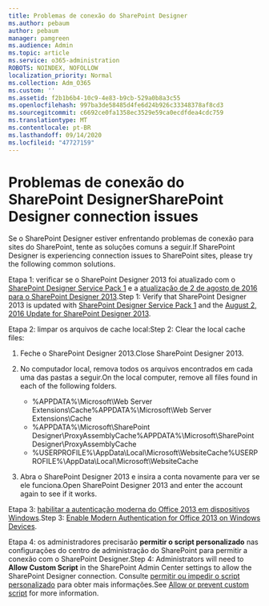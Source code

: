 ```yaml
---
title: Problemas de conexão do SharePoint Designer
ms.author: pebaum
author: pebaum
manager: pamgreen
ms.audience: Admin
ms.topic: article
ms.service: o365-administration
ROBOTS: NOINDEX, NOFOLLOW
localization_priority: Normal
ms.collection: Adm_O365
ms.custom: ''
ms.assetid: f2b1b6b4-10c9-4e83-b9cb-529a0b8a3c55
ms.openlocfilehash: 997ba3de58485d4fe6d24b926c33348378af8cd3
ms.sourcegitcommit: c6692ce0fa1358ec3529e59ca0ecdfdea4cdc759
ms.translationtype: MT
ms.contentlocale: pt-BR
ms.lasthandoff: 09/14/2020
ms.locfileid: "47727159"
---
```

# <a name="sharepoint-designer-connection-issues"></a><span data-ttu-id="26487-102">Problemas de conexão do SharePoint Designer</span><span class="sxs-lookup"><span data-stu-id="26487-102">SharePoint Designer connection issues</span></span> 

<span data-ttu-id="26487-103">Se o SharePoint Designer estiver enfrentando problemas de conexão para sites do SharePoint, tente as soluções comuns a seguir.</span><span class="sxs-lookup"><span data-stu-id="26487-103">If SharePoint Designer is experiencing connection issues to SharePoint sites, please try the following common solutions.</span></span>

<span data-ttu-id="26487-104">Etapa 1: verificar se o SharePoint Designer 2013 foi atualizado com o [SharePoint Designer Service Pack 1](https://support.microsoft.com/help/2817441/description-of-microsoft-sharepoint-designer-2013-service-pack-1-sp1) e a [atualização de 2 de agosto de 2016 para o SharePoint Designer 2013](https://support.microsoft.com/help/3114721/august-2-2016-update-for-sharepoint-designer-2013-kb3114721).</span><span class="sxs-lookup"><span data-stu-id="26487-104">Step 1: Verify that SharePoint Designer 2013 is updated with [SharePoint Designer Service Pack 1](https://support.microsoft.com/help/2817441/description-of-microsoft-sharepoint-designer-2013-service-pack-1-sp1) and the [August 2, 2016 Update for SharePoint Designer 2013](https://support.microsoft.com/help/3114721/august-2-2016-update-for-sharepoint-designer-2013-kb3114721).</span></span>



<span data-ttu-id="26487-105">Etapa 2: limpar os arquivos de cache local:</span><span class="sxs-lookup"><span data-stu-id="26487-105">Step 2: Clear the local cache files:</span></span>

1. <span data-ttu-id="26487-106">Feche o SharePoint Designer 2013.</span><span class="sxs-lookup"><span data-stu-id="26487-106">Close SharePoint Designer 2013.</span></span>

2. <span data-ttu-id="26487-107">No computador local, remova todos os arquivos encontrados em cada uma das pastas a seguir.</span><span class="sxs-lookup"><span data-stu-id="26487-107">On the local computer, remove all files found in each of the following folders.</span></span>

    - <span data-ttu-id="26487-108">%APPDATA%\Microsoft\Web Server Extensions\Cache</span><span class="sxs-lookup"><span data-stu-id="26487-108">%APPDATA%\Microsoft\Web Server Extensions\Cache</span></span>
    - <span data-ttu-id="26487-109">%APPDATA%\Microsoft\SharePoint Designer\ProxyAssemblyCache</span><span class="sxs-lookup"><span data-stu-id="26487-109">%APPDATA%\Microsoft\SharePoint Designer\ProxyAssemblyCache</span></span>
    - <span data-ttu-id="26487-110">%USERPROFILE%\AppData\Local\Microsoft\WebsiteCache</span><span class="sxs-lookup"><span data-stu-id="26487-110">%USERPROFILE%\AppData\Local\Microsoft\WebsiteCache</span></span>

3. <span data-ttu-id="26487-111">Abra o SharePoint Designer 2013 e insira a conta novamente para ver se ele funciona.</span><span class="sxs-lookup"><span data-stu-id="26487-111">Open SharePoint Designer 2013 and enter the account again to see if it works.</span></span>

<span data-ttu-id="26487-112">Etapa 3: [habilitar a autenticação moderna do Office 2013 em dispositivos Windows](https://docs.microsoft.com/microsoft-365/admin/security-and-compliance/enable-modern-authentication).</span><span class="sxs-lookup"><span data-stu-id="26487-112">Step 3: [Enable Modern Authentication for Office 2013 on Windows Devices](https://docs.microsoft.com/microsoft-365/admin/security-and-compliance/enable-modern-authentication).</span></span>

<span data-ttu-id="26487-113">Etapa 4: os administradores precisarão **permitir o script personalizado** nas configurações do centro de administração do SharePoint para permitir a conexão com o SharePoint Designer.</span><span class="sxs-lookup"><span data-stu-id="26487-113">Step 4: Administrators will need to **Allow Custom Script** in the SharePoint Admin Center settings to allow the SharePoint Designer connection.</span></span> <span data-ttu-id="26487-114">Consulte [permitir ou impedir o script personalizado](https://docs.microsoft.com/sharepoint/allow-or-prevent-custom-script) para obter mais informações.</span><span class="sxs-lookup"><span data-stu-id="26487-114">See [Allow or prevent custom script](https://docs.microsoft.com/sharepoint/allow-or-prevent-custom-script) for more information.</span></span>



